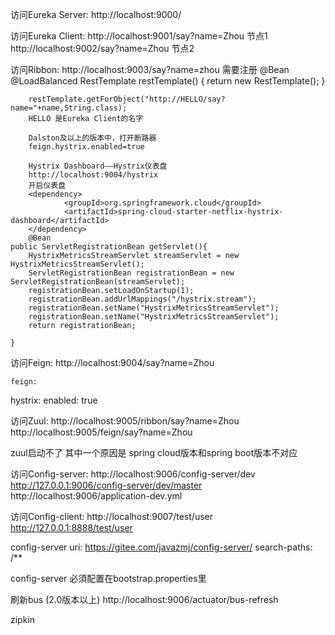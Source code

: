 访问Eureka Server:
http://localhost:9000/


访问Eureka Client: 
http://localhost:9001/say?name=Zhou  节点1
http://localhost:9002/say?name=Zhou  节点2

访问Ribbon:
http://localhost:9003/say?name=zhou
		需要注册
		@Bean
    @LoadBalanced
    RestTemplate restTemplate() {
        return  new RestTemplate();
    }
		
		
		restTemplate.getForObject("http://HELLO/say?name="+name,String.class);
		HELLO 是Eureka Client的名字
		
		Dalston及以上的版本中，打开断路器 
		feign.hystrix.enabled=true
			
		Hystrix Dashboard——Hystrix仪表盘	
		http://localhost:9004/hystrix
		开启仪表盘
		<dependency>
				<groupId>org.springframework.cloud</groupId>
				<artifactId>spring-cloud-starter-netflix-hystrix-dashboard</artifactId>
		</dependency>
		@Bean
    public ServletRegistrationBean getServlet(){
        HystrixMetricsStreamServlet streamServlet = new HystrixMetricsStreamServlet();
        ServletRegistrationBean registrationBean = new ServletRegistrationBean(streamServlet);
        registrationBean.setLoadOnStartup(1);
        registrationBean.addUrlMappings("/hystrix.stream");
        registrationBean.setName("HystrixMetricsStreamServlet");
        registrationBean.setName("HystrixMetricsStreamServlet");
        return registrationBean;

    }
		
访问Feign:
http://localhost:9004/say?name=Zhou

	feign:
  hystrix:
    enabled: true
		

		
访问Zuul:
http://localhost:9005/ribbon/say?name=Zhou
http://localhost:9005/feign/say?name=Zhou

zuul启动不了 其中一个原因是 spring cloud版本和spring boot版本不对应



访问Config-server:
http://localhost:9006/config-server/dev
http://127.0.0.1:9006/config-server/dev/master
http://localhost:9006/application-dev.yml

访问Config-client:
http://localhost:9007/test/user
http://127.0.0.1:8888/test/user


config-server
    uri: https://gitee.com/javazmj/config-server/
    search-paths: /**
    
config-server
必須配置在bootstrap.properties里

刷新bus (2.0版本以上) http://localhost:9006/actuator/bus-refresh

zipkin


